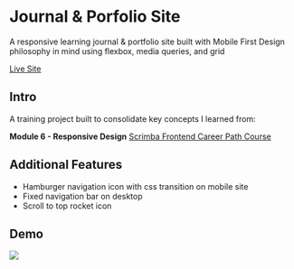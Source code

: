 # Journal & Porfolio Site 
A responsive learning journal & portfolio site built with Mobile First Design philosophy in mind using flexbox, media queries, and grid  

[Live Site](https://unique-toffee-313a21.netlify.app/)

## Intro
A training project built to consolidate key concepts I learned from:

**Module 6 - Responsive Design** [Scrimba Frontend Career Path Course](https://scrimba.com/learn/frontend) 

## Additional Features
- Hamburger navigation icon with css transition on mobile site
- Fixed navigation bar on desktop
- Scroll to top rocket icon

## Demo
 ![](demo.gif)


